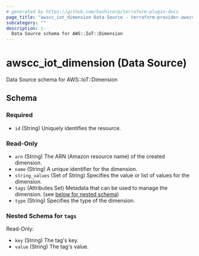 ```yaml
---
# generated by https://github.com/hashicorp/terraform-plugin-docs
page_title: "awscc_iot_dimension Data Source - terraform-provider-awscc"
subcategory: ""
description: |-
  Data Source schema for AWS::IoT::Dimension
---
```


# awscc_iot_dimension (Data Source)

Data Source schema for AWS::IoT::Dimension



<!-- schema generated by tfplugindocs -->
## Schema

### Required

- `id` (String) Uniquely identifies the resource.

### Read-Only

- `arn` (String) The ARN (Amazon resource name) of the created dimension.
- `name` (String) A unique identifier for the dimension.
- `string_values` (Set of String) Specifies the value or list of values for the dimension.
- `tags` (Attributes Set) Metadata that can be used to manage the dimension. (see [below for nested schema](#nestedatt--tags))
- `type` (String) Specifies the type of the dimension.

<a id="nestedatt--tags"></a>
### Nested Schema for `tags`

Read-Only:

- `key` (String) The tag's key.
- `value` (String) The tag's value.


